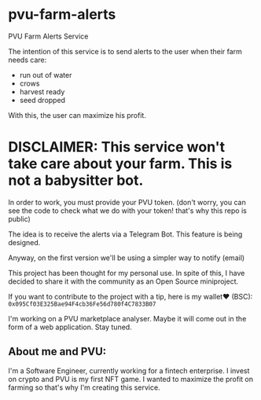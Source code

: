 # pvu-farm-alerts
PVU Farm Alerts Service

The intention of this service is to send alerts to the user when their farm needs care: 
- run out of water
- crows
- harvest ready
- seed dropped

With this, the user can maximize his profit.

# DISCLAIMER: This service won't take care about your farm. This is not a babysitter bot.

In order to work, you must provide your PVU token. (don't worry, you can see the code to check what we do with your token! that's why this repo is public)

The idea is to receive the alerts via a Telegram Bot. This feature is being designed.

Anyway, on the first version we'll be using a simpler way to notify (email)

This project has been thought for my personal use. In spite of this, I have decided to share it with the community as an Open Source miniproject.

If you want to contribute to the project with a tip, here is my wallet♥ (BSC):
```0x095Cf03E325Bae94F4cb36Fe56d780f4C7833B07```

I'm working on a PVU marketplace analyser. Maybe it will come out in the form of a web application. Stay tuned.

## About me and PVU:
I'm a Software Engineer, currently working for a fintech enterprise. I invest on crypto and PVU is my first NFT game. I wanted to maximize the profit on farming so that's why I'm creating this service. 
